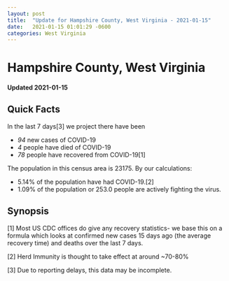 ```yaml
---
layout: post
title:  "Update for Hampshire County, West Virginia - 2021-01-15"
date:   2021-01-15 01:01:29 -0600
categories: West Virginia
---
```


# Hampshire County, West Virginia
#### Updated 2021-01-15

## Quick Facts

In the last 7 days[3] we project there have been
- *94* new cases of COVID-19
- *4* people have died of COVID-19
- *78* people have recovered from COVID-19[1]

The population in this census area is 23175. By our calculations:
- 5.14% of the population have had COVID-19.[2]
- 1.09% of the population or 253.0 people are actively fighting the virus.

## Synopsis




[1] Most US CDC offices do give any recovery statistics- we base this on a formula which looks at confirmed new cases
15 days ago (the average recovery time) and deaths over the last 7 days.

[2] Herd Immunity is thought to take effect at around ~70-80%

[3] Due to reporting delays, this data may be incomplete.
 
    